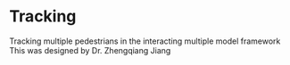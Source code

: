 # Tracking
Tracking multiple pedestrians in the interacting multiple model framework
This was designed by Dr. Zhengqiang Jiang
